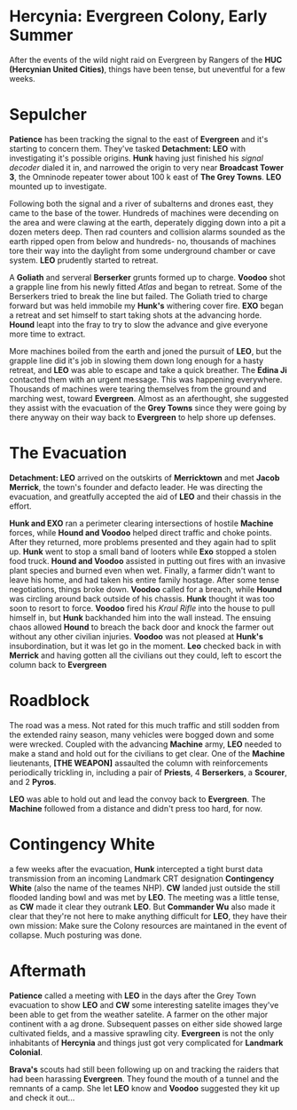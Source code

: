 # Hercynia: Evergreen Colony, Early Summer
After the events of the wild night raid on Evergreen by Rangers of the **HUC (Hercynian United Cities)**, things have been tense, but uneventful for a few weeks.

# Sepulcher
**Patience** has been tracking the signal to the east of **Evergreen** and it's starting to concern them. They've tasked **Detachment: LEO** with investigating it's possible origins. **Hunk** having just finished his *signal decoder* dialed it in, and narrowed the origin to very near **Broadcast Tower 3**, the Omninode repeater tower about 100 k east of **The Grey Towns**. **LEO** mounted up to investigate.

Following both the signal and a river of subalterns and drones east, they came to the base of the tower. Hundreds of machines were decending on the area and were clawing at the earth, deperately digging down into a pit a dozen meters deep. Then rad counters and collision alarms sounded as the earth ripped open from below and hundreds- no, thousands of machines tore their way into the daylight from some underground chamber or cave system. **LEO** prudently started to retreat.

A **Goliath** and serveral **Berserker** grunts formed up to charge. **Voodoo** shot a grapple line from his newly fitted *Atlas* and began to retreat. Some of the Berserkers tried to break the line but failed. The Goliath tried to charge forward but was held immobile my **Hunk's** withering cover fire. **EXO** began a retreat and set himself to start taking shots at the advancing horde. **Hound** leapt into the fray to try to slow the advance and give everyone more time to extract.

More machines boiled from the earth and joned the pursuit of **LEO**, but the grapple line did it's job in slowing them down long enough for a hasty retreat, and **LEO** was able to escape and take a quick breather. The **Edina Ji** contacted them with an urgent message. This was happening everywhere. Thousands of machines were tearing themselves from the ground and marching west, toward **Evergreen**. Almost as an aferthought, she suggested they assist with the evacuation of the **Grey Towns** since they were going by there anyway on their way back to **Evergreen** to help shore up defenses.

# The Evacuation

**Detachment: LEO** arrived on the outskirts of **Merricktown** and met **Jacob Merrick**, the town's founder and defacto leader. He was directing the evacuation, and greatfully accepted the aid of **LEO** and their chassis in the effort.

**Hunk and EXO** ran a perimeter clearing intersections of hostile **Machine** forces, while **Hound and Voodoo** helped direct traffic and choke points.
After they returned, more problems presented and they again had to split up. **Hunk** went to stop a small band of looters while **Exo** stopped a stolen food truck. **Hound and Voodoo** assisted in putting out fires with an invasive plant species and burned even when wet.
Finally, a farmer didn't want to leave his home, and had taken his entire family hostage. After some tense negotiations, things broke down. **Voodoo** called for a breach, while **Hound** was circling around back outside of his chassis. **Hunk** thought it was too soon to resort to force. **Voodoo** fired his *Kraul Rifle* into the house to pull himself in, but **Hunk** backhanded him into the wall instead. The ensuing chaos allowed **Hound** to breach the back door and knock the farmer out without any other civilian injuries. **Voodoo** was not pleased at **Hunk's** insubordination, but it was let go in the moment.
**Leo** checked back in with **Merrick** and having gotten all the civilians out they could, left to escort the column back to **Evergreen**

# Roadblock
The road was a mess. Not rated for this much traffic and still sodden from the extended rainy season, many vehicles were bogged down and some were wrecked. Coupled with the advancing **Machine** army, **LEO** needed to make a stand and hold out for the civilians to get clear. One of the **Machine** lieutenants, **[THE WEAPON]** assaulted the column with reinforcements periodically trickling in, including a pair of **Priests**, 4 **Berserkers**, a **Scourer**, and 2 **Pyros**.

**LEO** was able to hold out and lead the convoy back to **Evergreen**. The **Machine** followed from a distance and didn't press too hard, for now.

# Contingency White
a few weeks after the evacuation, **Hunk** intercepted a tight burst data transmission from an incoming Landmark CRT designation **Contingency White** (also the name of the teames NHP). **CW** landed just outside the still flooded landing bowl and was met by **LEO**. The meeting was a little tense, as **CW** made it clear they outrank **LEO**. But **Commander Wu** also made it clear that they're not here to make anything difficult for **LEO**, they have their own mission: Make sure the Colony resources are maintaned in the event of collapse. Much posturing was done.

# Aftermath
**Patience** called a meeting with **LEO** in the days after the Grey Town evacuation to show **LEO** and **CW** some interesting satelite images they've been able to get from the weather satelite. A farmer on the other major continent with a ag drone. Subsequent passes on either side showed large cultivated fields, and a massive sprawling city. **Evergreen** is not the only inhabitants of **Hercynia** and things just got very complicated for **Landmark Colonial**.

**Brava's** scouts had still been following up on and tracking the raiders that had been harassing **Evergreen**. They found the mouth of a tunnel and the remnants of a camp. She let **LEO** know and **Voodoo** suggested they kit up and check it out...